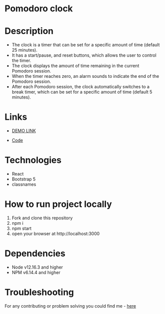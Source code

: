 # Pomodoro clock

# Description
- The clock is a timer that can be set for a specific amount of time (default 25 minutes).
- It has a start/pause, and reset buttons, which allows the user to control the timer.
- The clock displays the amount of time remaining in the current Pomodoro session.
- When the timer reaches zero, an alarm sounds to indicate the end of the Pomodoro session.
- After each Pomodoro session, the clock automatically switches to a break timer, which can be set for a specific amount of time (default 5 minutes).

# Links
- [DEMO LINK](https://natalia-ponomarenko.github.io/25-and-5-clock/)

- [Code](https://github.com/natalia-ponomarenko/25-and-5-clock)

# Technologies
- React
- Bootstrap 5
- classnames

# How to run project locally
1. Fork and clone this repository
2. npm i
3. npm start
4. open your browser at http://localhost:3000

# Dependencies
- Node v12.16.3 and higher
- NPM v6.14.4 and higher

# Troubleshooting
For any contributing or problem solving you could find me - [here](https://t.me/ponomarenko_nataliia)
